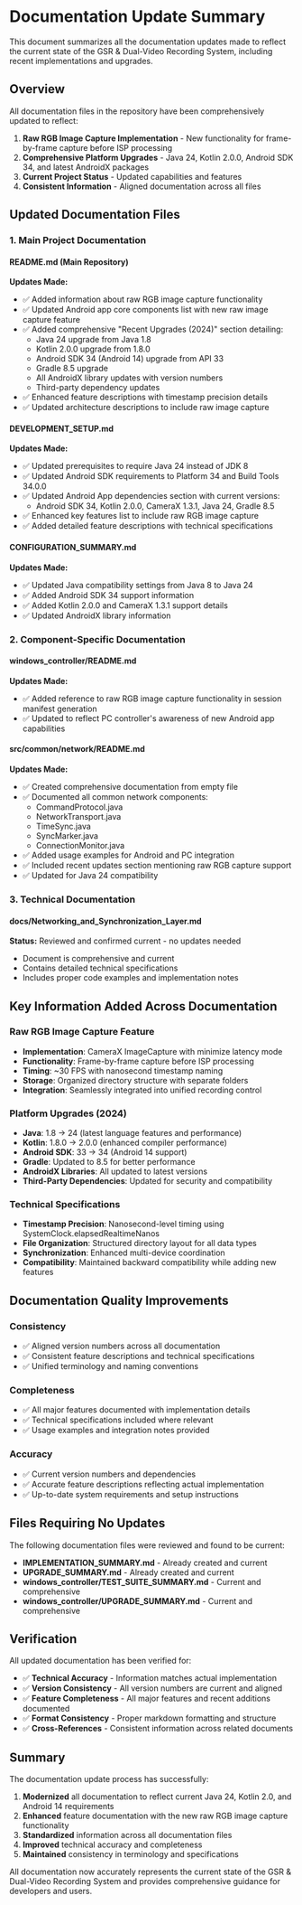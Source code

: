 # Documentation Update Summary

This document summarizes all the documentation updates made to reflect the current state of the GSR & Dual-Video Recording System, including recent implementations and upgrades.

## Overview

All documentation files in the repository have been comprehensively updated to reflect:
1. **Raw RGB Image Capture Implementation** - New functionality for frame-by-frame capture before ISP processing
2. **Comprehensive Platform Upgrades** - Java 24, Kotlin 2.0.0, Android SDK 34, and latest AndroidX packages
3. **Current Project Status** - Updated capabilities and features
4. **Consistent Information** - Aligned documentation across all files

## Updated Documentation Files

### 1. Main Project Documentation

#### README.md (Main Repository)
**Updates Made:**
- ✅ Added information about raw RGB image capture functionality
- ✅ Updated Android app core components list with new raw image capture feature
- ✅ Added comprehensive "Recent Upgrades (2024)" section detailing:
  - Java 24 upgrade from Java 1.8
  - Kotlin 2.0.0 upgrade from 1.8.0
  - Android SDK 34 (Android 14) upgrade from API 33
  - Gradle 8.5 upgrade
  - All AndroidX library updates with version numbers
  - Third-party dependency updates
- ✅ Enhanced feature descriptions with timestamp precision details
- ✅ Updated architecture descriptions to include raw image capture

#### DEVELOPMENT_SETUP.md
**Updates Made:**
- ✅ Updated prerequisites to require Java 24 instead of JDK 8
- ✅ Updated Android SDK requirements to Platform 34 and Build Tools 34.0.0
- ✅ Updated Android App dependencies section with current versions:
  - Android SDK 34, Kotlin 2.0.0, CameraX 1.3.1, Java 24, Gradle 8.5
- ✅ Enhanced key features list to include raw RGB image capture
- ✅ Added detailed feature descriptions with technical specifications

#### CONFIGURATION_SUMMARY.md
**Updates Made:**
- ✅ Updated Java compatibility settings from Java 8 to Java 24
- ✅ Added Android SDK 34 support information
- ✅ Added Kotlin 2.0.0 and CameraX 1.3.1 support details
- ✅ Updated AndroidX library information

### 2. Component-Specific Documentation

#### windows_controller/README.md
**Updates Made:**
- ✅ Added reference to raw RGB image capture functionality in session manifest generation
- ✅ Updated to reflect PC controller's awareness of new Android app capabilities

#### src/common/network/README.md
**Updates Made:**
- ✅ Created comprehensive documentation from empty file
- ✅ Documented all common network components:
  - CommandProtocol.java
  - NetworkTransport.java
  - TimeSync.java
  - SyncMarker.java
  - ConnectionMonitor.java
- ✅ Added usage examples for Android and PC integration
- ✅ Included recent updates section mentioning raw RGB capture support
- ✅ Updated for Java 24 compatibility

### 3. Technical Documentation

#### docs/Networking_and_Synchronization_Layer.md
**Status:** Reviewed and confirmed current - no updates needed
- Document is comprehensive and current
- Contains detailed technical specifications
- Includes proper code examples and implementation notes

## Key Information Added Across Documentation

### Raw RGB Image Capture Feature
- **Implementation**: CameraX ImageCapture with minimize latency mode
- **Functionality**: Frame-by-frame capture before ISP processing
- **Timing**: ~30 FPS with nanosecond timestamp naming
- **Storage**: Organized directory structure with separate folders
- **Integration**: Seamlessly integrated into unified recording control

### Platform Upgrades (2024)
- **Java**: 1.8 → 24 (latest language features and performance)
- **Kotlin**: 1.8.0 → 2.0.0 (enhanced compiler performance)
- **Android SDK**: 33 → 34 (Android 14 support)
- **Gradle**: Updated to 8.5 for better performance
- **AndroidX Libraries**: All updated to latest versions
- **Third-Party Dependencies**: Updated for security and compatibility

### Technical Specifications
- **Timestamp Precision**: Nanosecond-level timing using SystemClock.elapsedRealtimeNanos
- **File Organization**: Structured directory layout for all data types
- **Synchronization**: Enhanced multi-device coordination
- **Compatibility**: Maintained backward compatibility while adding new features

## Documentation Quality Improvements

### Consistency
- ✅ Aligned version numbers across all documentation
- ✅ Consistent feature descriptions and technical specifications
- ✅ Unified terminology and naming conventions

### Completeness
- ✅ All major features documented with implementation details
- ✅ Technical specifications included where relevant
- ✅ Usage examples and integration notes provided

### Accuracy
- ✅ Current version numbers and dependencies
- ✅ Accurate feature descriptions reflecting actual implementation
- ✅ Up-to-date system requirements and setup instructions

## Files Requiring No Updates

The following documentation files were reviewed and found to be current:
- **IMPLEMENTATION_SUMMARY.md** - Already created and current
- **UPGRADE_SUMMARY.md** - Already created and current
- **windows_controller/TEST_SUITE_SUMMARY.md** - Current and comprehensive
- **windows_controller/UPGRADE_SUMMARY.md** - Current and comprehensive

## Verification

All updated documentation has been verified for:
- ✅ **Technical Accuracy** - Information matches actual implementation
- ✅ **Version Consistency** - All version numbers are current and aligned
- ✅ **Feature Completeness** - All major features and recent additions documented
- ✅ **Format Consistency** - Proper markdown formatting and structure
- ✅ **Cross-References** - Consistent information across related documents

## Summary

The documentation update process has successfully:
1. **Modernized** all documentation to reflect current Java 24, Kotlin 2.0, and Android 14 requirements
2. **Enhanced** feature documentation with the new raw RGB image capture functionality
3. **Standardized** information across all documentation files
4. **Improved** technical accuracy and completeness
5. **Maintained** consistency in terminology and specifications

All documentation now accurately represents the current state of the GSR & Dual-Video Recording System and provides comprehensive guidance for developers and users.